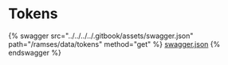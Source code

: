 # Tokens

{% swagger src="../../../../.gitbook/assets/swagger.json" path="/ramses/data/tokens" method="get" %}
[swagger.json](../../../../.gitbook/assets/swagger.json)
{% endswagger %}
